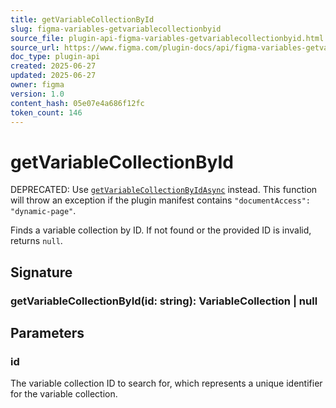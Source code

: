```yaml
---
title: getVariableCollectionById
slug: figma-variables-getvariablecollectionbyid
source_file: plugin-api-figma-variables-getvariablecollectionbyid.html
source_url: https://www.figma.com/plugin-docs/api/figma-variables-getvariablecollectionbyid/
doc_type: plugin-api
created: 2025-06-27
updated: 2025-06-27
owner: figma
version: 1.0
content_hash: 05e07e4a686f12fc
token_count: 146
---
```

# getVariableCollectionById

DEPRECATED: Use [`getVariableCollectionByIdAsync`](/plugin-docs/api/properties/figma-variables-getvariablecollectionbyidasync/)
 instead. This function will throw an exception if the plugin manifest contains `"documentAccess": "dynamic-page"`.

Finds a variable collection by ID. If not found or the provided ID is invalid, returns `null`.

## Signature

### getVariableCollectionById(id: string): VariableCollection | null

## Parameters

### id

The variable collection ID to search for, which represents a unique identifier for the variable collection.